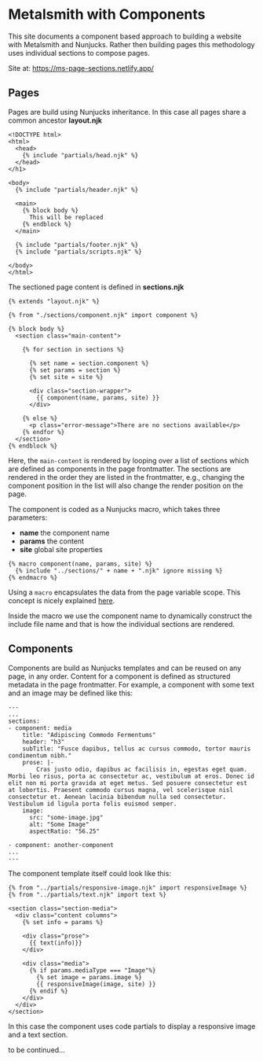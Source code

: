 # Metalsmith with Components

This site documents a component based approach to building a website with Metalsmith and Nunjucks. Rather then building pages this methodology uses individual sections to compose pages. 

Site at: https://ms-page-sections.netlify.app/

## Pages

Pages are build using Nunjucks inheritance. In this case all pages share a common ancestor **layout.njk**
```
<!DOCTYPE html>
<html>
  <head>
    {% include "partials/head.njk" %}
  </head>
</h1>

<body>
  {% include "partials/header.njk" %}

  <main>
    {% block body %}
      This will be replaced
    {% endblock %}
  </main>

  {% include "partials/footer.njk" %}
  {% include "partials/scripts.njk" %}

</body>
</html>
```

The sectioned page content is defined in **sections.njk**
```
{% extends "layout.njk" %}

{% from "./sections/component.njk" import component %}

{% block body %}
  <section class="main-content">

    {% for section in sections %}

      {% set name = section.component %}
      {% set params = section %}
      {% set site = site %}

      <div class="section-wrapper">
        {{ component(name, params, site) }}
      </div>

    {% else %}
      <p class="error-message">There are no sections available</p>
    {% endfor %}
  </section>
{% endblock %}
```
Here, the `main-content` is rendered by looping over a list of sections which are defined as components in the page frontmatter. The sections are rendered in the order they are listed in the frontmatter, e.g., changing the component position in the list will also change the render position on the page.

The component is coded as a Nunjucks macro, which takes three parameters:

- **name** the component name
- **params** the content
- **site** global site properties

```
{% macro component(name, params, site) %}
  {% include "../sections/" + name + ".njk" ignore missing %}
{% endmacro %}
```
Using a `macro` encapsulates the data from the page variable scope. This concept is nicely explained [here](https://www.trysmudford.com/blog/encapsulated-11ty-components/#global-component-macro).

Inside the macro we use the component name to dynamically construct the include file name and that is how the individual sections are rendered.

## Components

Components are build as Nunjucks templates and can be reused on any page, in any order. Content for a component is defined as structured metadata in the page frontmatter. For example, a component with some text and an image may be defined like this:

```
---
...
sections:
- component: media
    title: "Adipiscing Commodo Fermentums"
    header: "h3"
    subTitle: "Fusce dapibus, tellus ac cursus commodo, tortor mauris condimentum nibh."
    prose: |-
        Cras justo odio, dapibus ac facilisis in, egestas eget quam. Morbi leo risus, porta ac consectetur ac, vestibulum at eros. Donec id elit non mi porta gravida at eget metus. Sed posuere consectetur est at lobortis. Praesent commodo cursus magna, vel scelerisque nisl consectetur et. Aenean lacinia bibendum nulla sed consectetur. Vestibulum id ligula porta felis euismod semper.
    image:
      src: "some-image.jpg"
      alt: "Some Image"
      aspectRatio: "56.25"

- component: another-component
...
---
```
The component template itself could look like this:
```
{% from "../partials/responsive-image.njk" import responsiveImage %}
{% from "../partials/text.njk" import text %}

<section class="section-media">
  <div class="content columns">
    {% set info = params %}

    <div class="prose">
      {{ text(info)}}
    </div>

    <div class="media">
      {% if params.mediaType === "Image"%}
        {% set image = params.image %}
        {{ responsiveImage(image, site) }}
      {% endif %}
    </div>
  </div>
</section>
```
In this case the component uses code partials to display a responsive image and a text section.

to be continued...